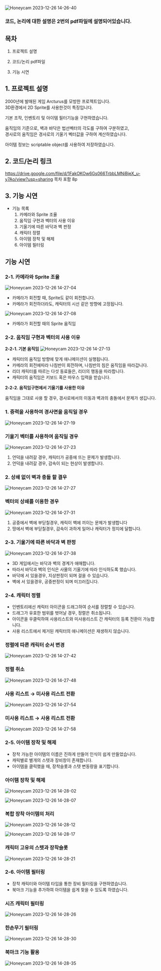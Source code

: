 # 
![Honeycam 2023-12-26 14-26-40](https://github.com/wlsrb0147/Arc/assets/50743287/fc8caabc-30c2-4ea5-a586-29eb1556cec6)



### 코드, 논리에 대한 설명은 2번의 pdf파일에 설명되어있습니다.

## 목차

1. 프로젝트 설명

2. 코드/논리 pdf파일

3. 기능 시연




## 1. 프로젝트 설명

 2000년에 발매된 게임 Arcturus를 모방한 프로젝트입니다.<br/>
 3D환경에서 2D Sprite를 사용한것이 특징입니다.

 기본 조작, 인벤토리 및 아이템 필터기능을 구현하였습니다.

 움직임의 기준으로, 벽과 바닥은 법선벡터의 각도를 구하여 구분하였고,<br/>
 경사로의 움직임은 경사로의 기울기 벡터값을 구하여 계산하였습니다.
    
  아이템 정보는 scriptable object를 사용하여 저장하였습니다.
    
## 2. 코드/논리 링크

https://drive.google.com/file/d/1FakOKOw6Gs066TrbbLMNiBjeX_u-y7Ao/view?usp=sharing
목차 포함 8p</br>

## 3. 기능 시연

- 기능 목록
    1. 카메라와 Sprite 조율
    2. 움직임 구현과 벡터의 사용 이유
    3. 기울기에 따른 바닥과 벽 판정
    4. 캐릭터 정렬
    5. 아이템 장착 및 해제
    6. 아이템 필터링
    

## 기능 시연

### 2-1. 카메라와 Sprite 조율
![Honeycam 2023-12-26 14-27-04](https://github.com/wlsrb0147/Arc/assets/50743287/e1d14d52-7ec3-4fb2-b275-5c2f41809743)


- 카메라가 회전할 때, Sprite도 같이 회전합니다.
- 카메라가 회전하더라도, 캐릭터의 시선 같은 방향에 고정됩니다.

![Honeycam 2023-12-26 14-27-08](https://github.com/wlsrb0147/Arc/assets/50743287/ae8fc73f-4aac-4568-803d-f870ce00b819)

- 카메라가 회전할 때의 Sprite 움직임

### 2-2. 움직임 구현과 벡터의 사용 이유

**2-2-1. 기본 움직임**
![Honeycam 2023-12-26 14-27-13](https://github.com/wlsrb0147/Arc/assets/50743287/9118bf21-8b96-4928-8dbe-abd8d545338f)



- 캐릭터의 움직임 방향에 맞게 애니메이션이 실행됩니다.
- 카메라의 회전에따라 나침반이 회전하며, 나침반의 침은 움직임을 따라갑니다.
- 리더 캐릭터를 따르는 다섯 동료들은, 리더의 행동을 따라합니다.
- 캐릭터의 움직임은 키보드 혹은 마우스 입력을 받습니다.

**2-2-2. 움직임구현에서 기울기를 사용한 이유**

움직임을 그대로 사용 할 경우, 경사로에서의 이동과 벽과의 충돌에서 문제가 생깁니다.

### 1. 중력을 사용하여 경사면을 움직일 경우
![Honeycam 2023-12-26 14-27-19](https://github.com/wlsrb0147/Arc/assets/50743287/ab06ac54-9fb3-4450-be67-92b878fbdcb3)



### 기울기 벡터를 사용하여 움직일 경우
![Honeycam 2023-12-26 14-27-23](https://github.com/wlsrb0147/Arc/assets/50743287/90a464f3-2052-404f-a4d3-8d84dff9c206)



1. 언덕을 내려갈 경우, 캐릭터가 공중에 뜨는 문제가 발생합니다.
2. 언덕을 내려갈 경우, 감속이 되는 현상이 발생합니다.

### 2. 상쇄 없이 벽과 충돌 할 결우
![Honeycam 2023-12-26 14-27-27](https://github.com/wlsrb0147/Arc/assets/50743287/0db0e8de-fd1f-433a-8ccd-7f2daefb4627)


### 벡터의 상쇄를 이용한 경우
![Honeycam 2023-12-26 14-27-31](https://github.com/wlsrb0147/Arc/assets/50743287/2f72bf88-9b83-4c20-967a-a6c050361239)


1. 공중에서 벽에 부딛칠경우, 캐릭이 벽에 끼이는 문제가 발생합니다
2. 땅에서 벽에 부딛칠경우, 감속이 과하게 일어나 캐릭터가 정지에 달합니다.

### 2-3. 기울기에 따른 바닥과 벽 판정
![Honeycam 2023-12-26 14-27-38](https://github.com/wlsrb0147/Arc/assets/50743287/aae00206-02a5-4d34-a4ea-26bcb31f0fd7)


- 3D 게임에서는 바닥과 벽의 경계가 애매합니다.
- 따라서 바닥과 벽의 인식은 사물의 기울기에 따라 인식하도록 했습니다.
- 바닥에 서 있을경우, 지상판정이 되며 걸을 수 있습니다.
- 벽에 서 있을경우, 공중판정이 되며 미끄러집니다.

### 2-4. 캐릭터 정렬

- 인벤토리에선 캐릭터 아이콘을 드래그하여 순서를 정렬할 수 있습니다.
- 드래그가 유효한 범위를 벗어날 경우, 정렬은 취소됩니다.
- 아이콘을 우클릭하여 사용리스트와 미사용리스트 간 캐릭터의 등록 전환이 가능합니다.
- 사용 리스트에서 제거된 캐릭터의 애니메이션은 재생하지 않습니다.

### 정렬에 따른 캐릭터 순서 변경
![Honeycam 2023-12-26 14-27-42](https://github.com/wlsrb0147/Arc/assets/50743287/a5f3a9f2-c2a9-4cf1-86c4-a6c46635a5a3)


### 정렬 취소
![Honeycam 2023-12-26 14-27-48](https://github.com/wlsrb0147/Arc/assets/50743287/3b9ec97c-def5-4d0a-981a-817075f0e8c3)


### 사용 리스트 → 미사용 리스트 전환
![Honeycam 2023-12-26 14-27-54](https://github.com/wlsrb0147/Arc/assets/50743287/3bb0cf9f-a2ae-49ac-8867-d20ec17d78fb)


### 미사용 리스트 → 사용 리스트 전환
![Honeycam 2023-12-26 14-27-58](https://github.com/wlsrb0147/Arc/assets/50743287/35c7c9b6-cdca-4422-a1a9-8312144b7a86)


### 2-5. 아이템 장착 및 해제

- 장착 가능한 아이템의 이름은 진하게 만들어 인식이 쉽게 만들었습니다.
- 캐릭별로 별개의 스텟과 장비창이 존재합니다.
- 아이템을 클릭했을 때, 장착슬롯과 스텟 변동량을 표기합니다.

### 아이템 장착 및 해제
![Honeycam 2023-12-26 14-28-02](https://github.com/wlsrb0147/Arc/assets/50743287/9b2ae983-f130-413b-a133-2a063c6a317d)

![Honeycam 2023-12-26 14-28-07](https://github.com/wlsrb0147/Arc/assets/50743287/937f9b22-cb3d-41a7-81ad-2ca287a1000d)


### 복합 장착 아이템의 처리
![Honeycam 2023-12-26 14-28-12](https://github.com/wlsrb0147/Arc/assets/50743287/c8a7a0d4-0854-4afa-ad5e-ff4e871f68f6)

![Honeycam 2023-12-26 14-28-17](https://github.com/wlsrb0147/Arc/assets/50743287/75c046a3-d3fc-40fe-aaa0-6b1c495b57b3)


### 캐릭터 고유의 스텟과 장착슬롯
![Honeycam 2023-12-26 14-28-21](https://github.com/wlsrb0147/Arc/assets/50743287/6cf677b7-270d-460e-b7ec-46bba6caf476)


### 2-6. 아이템 필터링

- 장착 캐릭터와 아이템 타입을 통한 장비 필터링을 구현하였습니다.
- 북마크 기능을 추가하여 아이템을 쉽게 찾을 수 있도록 하였습니다.

### 시즈 캐릭터 필터링
![Honeycam 2023-12-26 14-28-26](https://github.com/wlsrb0147/Arc/assets/50743287/3ba4c8d3-375d-4286-a75b-c213fac647f7)


### 한손무기 필터링
![Honeycam 2023-12-26 14-28-30](https://github.com/wlsrb0147/Arc/assets/50743287/927a1fce-a376-4ecc-8b6d-48f7d0d6a0d8)


### 북마크 기능 활용
![Honeycam 2023-12-26 14-28-35](https://github.com/wlsrb0147/Arc/assets/50743287/699bb4f1-f64a-4306-a7d0-0d78580ba973)

